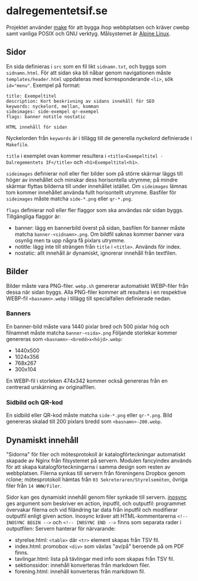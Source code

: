 # dalregementetsif.se
Projektet använder [make](https://man7.org/linux/man-pages/man1/make.1.html) för
att bygga ihop webbplatsen och kräver cwebp samt vanliga POSIX och GNU verktyg.
Målsystemet är [Alpine Linux](https://www.alpinelinux.org/).

## Sidor
En sida definieras i `src` som en fil likt `sidnamn.txt`, och byggs som
`sidnamn.html`. För att sidan ska bli nåbar genom navigationen måste
`templates/header.html` uppdateras med korresponderande `<li>`, sök
`id="menu"`. Exempel på format:

```
title: Exempeltitel
description: Kort beskrivning av sidans innehåll för SEO
keywords: nyckelord, mellan, komman
sideimages: side-exempel qr-exempel
flags: banner notitle nostatic

HTML innehåll för sidan
```

Nyckelorden från `keywords` är i tillägg till de generella nyckelord definierade
i `Makefile`.

`title` i exemplet ovan kommer resultera i
`<title>Exempeltitel · Dalregementets IF</title>` och `<h1>Exempeltitel<h1>`.

`sideimages` definierar noll eller fler bilder som på större skärmar läggs till
höger av innehållet och minskar dess horisontella utrymme; på mindre skärmar
flyttas bilderna till under innehållet istället. Om `sideimages` lämnas tom
kommer innehållet använda fullt horisontellt utrymme. Basfiler för `sideimages`
måste matcha `side-*.png` eller `qr-*.png`.

`flags` definierar noll eller fler flaggor som ska användas när sidan byggs.
Tillgängliga flaggor är:

* banner: lägg en bannerbild överst på sidan, basfilen för banner måste matcha
`banner-<sidnamn>.png`. Om bildfil saknas kommer banner vara osynlig men ta upp
några få pixlars utrymme.
* notitle: lägg inte till strängen från `title` i `<title>`. Används för index.
* nostatic: allt innehåll är dynamiskt, ignorerar innehåll från textfilen.

## Bilder
Bilder måste vara PNG-filer. `webp.sh` genererar automatiskt WEBP-filer från
dessa när sidan byggs. Alla PNG-filer kommer att resultera i en respektive
WEBP-fil `<basnamn>.webp` i tillägg till specialfallen definierade nedan.

### Banners
En banner-bild måste vara 1440 pixlar bred och 500 pixlar hög och filnamnet
måste matcha `banner-<sida>.png` Följande storlekar kommer genereras som
`<basnamn>-<bredd>x<höjd>.webp`:

* 1440x500
* 1024x356
* 768x267
* 300x104

En WEBP-fil i storleken 474x342 kommer också genereras från en centrerad
urskärning av originalfilen.

### Sidbild och QR-kod
En sidbild eller QR-kod måste matcha `side-*.png` eller `qr-*.png`. Bild
genereras skalad till 200 pixlars bredd som `<basnamn>-200.webp`.

## Dynamiskt innehåll
"Sidorna" för filer och mötesprotokoll är katalogförteckningar automatiskt
skapade av Nginx från filsystemet på servern. Modulen fancyindex används för att
skapa katalogförteckningarna i samma design som resten av webbplatsen. Filerna
synkas till servern från föreningens Dropbox genom rclone; mötesprotokoll hämtas
från `03 Sekreteraren/Styrelsemöten`, övriga filer från `14 WWW/Filer`.

Sidor kan ges dynamiskt innehåll genom filer synkade till servern.
[inosync](https://github.com/Dalregementets-IF/inosync) ges argument som
beskriver en action, inputfil, och outputfil: programmet övervakar filerna och
vid filändring tar data från inputfil och modifierar outputfil enligt given
action. Inosync kräver att HTML-kommentarerna `<!-- INOSYNC BEGIN -->` och
`<!-- INOSYNC END -->` finns som separata rader i outputfilen:
Servern hanterar för närvarande:

* styrelse.html: `<table>` där `<tr>` element skapas från TSV fil.
* index.html: promobox `<div>` som växlas "av/på" beroende på om PDF finns.
* tavlingar.html: lista på tävlingar med info som skapas från TSV fil.
* sektionssidor: innehåll konverteras från markdown filer.
* forening.html: innehåll konverteras från markdown fil.
